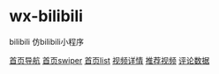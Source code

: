 # wx-bilibili
bilibili
仿bilibili小程序

[首页导航](https://easy-mock.com/mock/5c1dfd98e8bfa547414a5278/bili/navList)
[首页swiper](https://easy-mock.com/mock/5c1dfd98e8bfa547414a5278/bili/swiperList)
[首页list](https://easy-mock.com/mock/5c1dfd98e8bfa547414a5278/bili/videosList)
[视频详情](https://easy-mock.com/mock/5c1dfd98e8bfa547414a5278/bili/videoDetail?id=)
[推荐视频](https://easy-mock.com/mock/5c1dfd98e8bfa547414a5278/bili/othersList?id)
[评论数据](https://easy-mock.com/mock/5c1dfd98e8bfa547414a5278/bili/commentsList?id)
